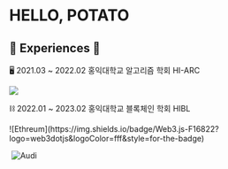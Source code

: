 <!--
**kwaktato/kwaktato** is a ✨ _special_ ✨ repository because its `README.md` (this file) appears on your GitHub profile.

Here are some ideas to get you started:

- 🔭 I’m currently working on ...
- 🌱 I’m currently learning ...
- 👯 I’m looking to collaborate on ...
- 🤔 I’m looking for help with ...
- 💬 Ask me about ...
- 📫 How to reach me: ...
- 😄 Pronouns: ...
- ⚡ Fun fact: ...
-->
<h1>HELLO, POTATO</h1>

<h2>💼 Experiences 💼</h2>
<p>🖥️ 2021.03 ~ 2022.02 홍익대학교 알고리즘 학회 HI-ARC</p>
<div>
  <img src="https://img.shields.io/badge/Web3.js-F16822?logo=web3dotjs&logoColor=fff&style=for-the-badge">
  <p>⛓️ 2022.01 ~ 2023.02 홍익대학교 블록체인 학회 HIBL</p>
</div>![Ethreum](https://img.shields.io/badge/Web3.js-F16822?logo=web3dotjs&logoColor=fff&style=for-the-badge)


<a href="링크"><img src=""/></a>
![Audi](https://img.shields.io/badge/Audi-BB0A30?logo=audi&logoColor=fff&style=for-the-badge)
